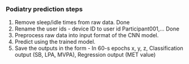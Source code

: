 ### Podiatry prediction steps

1. Remove sleep/idle times from raw data. Done
2. Rename the user ids - device ID to user id Participant001,... Done
2. Preprocess raw data into input format of the CNN model.
3. Predict using the trained model.
4. Save the outputs in the form - 
In 60-s epochs
x, y, z, Classification output (SB, LPA, MVPA), Regression output (MET value)